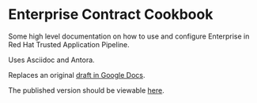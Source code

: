 Enterprise Contract Cookbook
============================

Some high level documentation on how to use and configure Enterprise in
Red Hat Trusted Application Pipeline.

Uses Asciidoc and Antora.

Replaces an original [draft
in Google Docs](https://docs.google.com/document/d/1Co61T_ii4fPQBQl2Z_GYe1lDDAFJg2z1plpIcaFderk/edit).

The published version should be viewable
[here](https://enterprise-contract.github.io/ec-cookbook/main/index.html).
